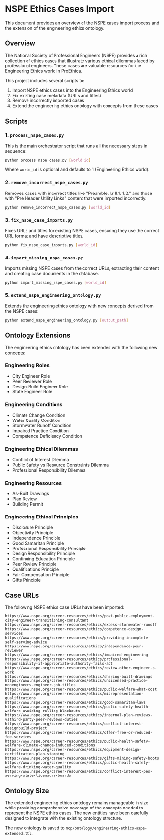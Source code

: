 # NSPE Ethics Cases Import

This document provides an overview of the NSPE cases import process and the extension of the engineering ethics ontology.

## Overview

The National Society of Professional Engineers (NSPE) provides a rich collection of ethics cases that illustrate various ethical dilemmas faced by professional engineers. These cases are valuable resources for the Engineering Ethics world in ProEthica.

This project includes several scripts to:
1. Import NSPE ethics cases into the Engineering Ethics world
2. Fix existing case metadata (URLs and titles)
3. Remove incorrectly imported cases
4. Extend the engineering ethics ontology with concepts from these cases

## Scripts

### 1. `process_nspe_cases.py`

This is the main orchestrator script that runs all the necessary steps in sequence:

```bash
python process_nspe_cases.py [world_id]
```

Where `world_id` is optional and defaults to 1 (Engineering Ethics world).

### 2. `remove_incorrect_nspe_cases.py`

Removes cases with incorrect titles like "Preamble, I.r II.1. 1.2." and those with "Pre Header Utility Links" content that were imported incorrectly.

```bash
python remove_incorrect_nspe_cases.py [world_id]
```

### 3. `fix_nspe_case_imports.py`

Fixes URLs and titles for existing NSPE cases, ensuring they use the correct URL format and have descriptive titles.

```bash
python fix_nspe_case_imports.py [world_id]
```

### 4. `import_missing_nspe_cases.py`

Imports missing NSPE cases from the correct URLs, extracting their content and creating case documents in the database.

```bash
python import_missing_nspe_cases.py [world_id]
```

### 5. `extend_nspe_engineering_ontology.py`

Extends the engineering ethics ontology with new concepts derived from the NSPE cases:

```bash
python extend_nspe_engineering_ontology.py [output_path]
```

## Ontology Extensions

The engineering ethics ontology has been extended with the following new concepts:

### Engineering Roles
- City Engineer Role
- Peer Reviewer Role
- Design-Build Engineer Role
- State Engineer Role

### Engineering Conditions
- Climate Change Condition
- Water Quality Condition
- Stormwater Runoff Condition
- Impaired Practice Condition
- Competence Deficiency Condition

### Engineering Ethical Dilemmas
- Conflict of Interest Dilemma
- Public Safety vs Resource Constraints Dilemma
- Professional Responsibility Dilemma

### Engineering Resources
- As-Built Drawings
- Plan Review
- Building Permit

### Engineering Ethical Principles
- Disclosure Principle
- Objectivity Principle
- Independence Principle
- Good Samaritan Principle
- Professional Responsibility Principle
- Design Responsibility Principle
- Continuing Education Principle
- Peer Review Principle
- Qualifications Principle
- Fair Compensation Principle
- Gifts Principle

## Case URLs

The following NSPE ethics case URLs have been imported:

```
https://www.nspe.org/career-resources/ethics/post-public-employment-city-engineer-transitioning-consultant
https://www.nspe.org/career-resources/ethics/excess-stormwater-runoff
https://www.nspe.org/career-resources/ethics/competence-design-services
https://www.nspe.org/career-resources/ethics/providing-incomplete-self-serving-advice
https://www.nspe.org/career-resources/ethics/independence-peer-reviewer
https://www.nspe.org/career-resources/ethics/impaired-engineering
https://www.nspe.org/career-resources/ethics/professional-responsibility-if-appropriate-authority-fails-act
https://www.nspe.org/career-resources/ethics/review-other-engineer-s-work
https://www.nspe.org/career-resources/ethics/sharing-built-drawings
https://www.nspe.org/career-resources/ethics/unlicensed-practice-nonengineers-engineer-job-titles
https://www.nspe.org/career-resources/ethics/public-welfare-what-cost
https://www.nspe.org/career-resources/ethics/misrepresentation-qualifications
https://www.nspe.org/career-resources/ethics/good-samaritan-laws
https://www.nspe.org/career-resources/ethics/public-safety-health-welfare-avoiding-rolling-blackouts
https://www.nspe.org/career-resources/ethics/internal-plan-reviews-vsthird-party-peer-reviews-duties
https://www.nspe.org/career-resources/ethics/conflict-interest-designbuild-project
https://www.nspe.org/career-resources/ethics/offer-free-or-reduced-fee-services
https://www.nspe.org/career-resources/ethics/public-health-safety-welfare-climate-change-induced-conditions
https://www.nspe.org/career-resources/ethics/equipment-design-certification-plan-stamping
https://www.nspe.org/career-resources/ethics/gifts-mining-safety-boots
https://www.nspe.org/career-resources/ethics/public-health-safety-welfare-drinking-water-quality
https://www.nspe.org/career-resources/ethics/conflict-interest-pes-serving-state-licensure-boards
```

## Ontology Size

The extended engineering ethics ontology remains manageable in size while providing comprehensive coverage of the concepts needed to represent the NSPE ethics cases. The new entities have been carefully designed to integrate with the existing ontology structure.

The new ontology is saved to `mcp/ontology/engineering-ethics-nspe-extended.ttl`.
